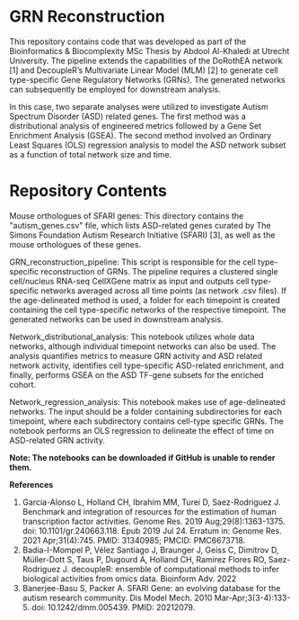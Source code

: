 # __GRN Reconstruction__
This repository contains code that was developed as part of the Bioinformatics & Biocomplexity MSc Thesis by Abdool Al-Khaledi at Utrecht University. The pipeline extends the capabilities of the DoRothEA network [1] and DecoupleR’s Multivariate Linear Model (MLM) [2] to generate cell type-specific Gene Regulatory Networks (GRNs). The generated networks can subsequently be employed for downstream analysis.

In this case, two separate analyses were utilized to investigate Autism Spectrum Disorder (ASD) related genes. The first method was a distributional analysis of engineered metrics followed by a Gene Set Enrichment Analysis (GSEA). The second method involved an Ordinary Least Squares (OLS) regression analysis to model the ASD network subset as a function of total network size and time.

# **Repository Contents**
Mouse orthologues of SFARI genes: This directory contains the "autism_genes.csv" file, which lists ASD-related genes curated by The Simons Foundation Autism Research Initiative (SFARI) [3], as well as the mouse orthologues of these genes.

GRN_reconstruction_pipeline: This script is responsible for the cell type-specific reconstruction of GRNs. The pipeline requires a clustered single cell/nucleus RNA-seq CellXGene matrix as input and outputs cell type-specific networks averaged across all time points (as network .csv files). If the age-delineated method is used, a folder for each timepoint is created containing the cell type-specific networks of the respective timepoint. The generated networks can be used in downstream analysis.

Network_distributional_analysis: This notebook utilizes whole data networks, although individual timepoint networks can also be used. The analysis quantifies metrics to measure GRN activity and ASD related network activity, identifies cell type-specific ASD-related enrichment, and finally, performs GSEA on the ASD TF-gene subsets for the enriched cohort.

Network_regression_analysis: This notebook makes use of age-delineated networks. The input should be a folder containing subdirectories for each timepoint, where each subdirectory contains cell-type specific GRNs. The notebook performs an OLS regression to delineate the effect of time on ASD-related GRN activity.

**Note: The notebooks can be downloaded if GitHub is unable to render them.**

**References**
1. Garcia-Alonso L, Holland CH, Ibrahim MM, Turei D, Saez-Rodriguez J. Benchmark and integration of resources for the estimation of human transcription factor activities. Genome Res. 2019 Aug;29(8):1363-1375. doi: 10.1101/gr.240663.118. Epub 2019 Jul 24. Erratum in: Genome Res. 2021 Apr;31(4):745. PMID: 31340985; PMCID: PMC6673718.
2. Badia-I-Mompel P, Vélez Santiago J, Braunger J, Geiss C, Dimitrov D, Müller-Dott S, Taus P, Dugourd A, Holland CH, Ramirez Flores RO, Saez-Rodriguez J. decoupleR: ensemble of computational methods to infer biological activities from omics data. Bioinform Adv. 2022 
3. Banerjee-Basu S, Packer A. SFARI Gene: an evolving database for the autism research community. Dis Model Mech. 2010 Mar-Apr;3(3-4):133-5. doi: 10.1242/dmm.005439. PMID: 20212079.
